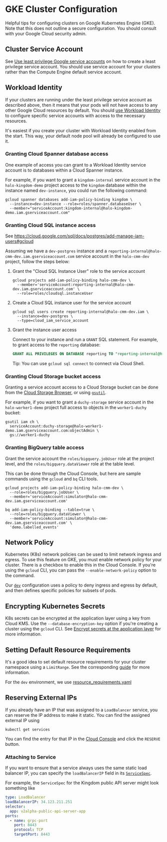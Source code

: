 # GKE Cluster Configuration

Helpful tips for configuring clusters on Google Kubernetes Engine (GKE). Note
that this does not outline a secure configuration. You should consult with your
Google Cloud security admin.

## Cluster Service Account

See
[Use least privilege Google service accounts](https://cloud.google.com/kubernetes-engine/docs/how-to/hardening-your-cluster#use_least_privilege_sa)
on how to create a least privilege service account. You should use service
account for your clusters rather than the Compute Engine default service
account.

## Workload Identity

If your clusters are running under the least privilege service account as
described above, then it means that your pods will not have access to any other
Google Cloud resources by default. You should
[use Workload Identity](https://cloud.google.com/kubernetes-engine/docs/how-to/workload-identity)
to configure specific service accounts with access to the necessary resources.

It's easiest if you create your cluster with Workload Identity enabled from the
start. This way, your default node pool will already be configured to use it.

### Granting Cloud Spanner database access

One example of access you can grant to a Workload Identity service account is to
databases within a Cloud Spanner instance.

For example, if you want to grant a `kingdom-internal` service account in the
`halo-kingdom-demo` project access to the `kingdom` database within the instance
named `dev-instance`, you could run the following command:

```shell
gcloud spanner databases add-iam-policy-binding kingdom \
  --instance=dev-instance --role=roles/spanner.databaseUser \
  --member="serviceAccount:kingdom-internal@halo-kingdom-demo.iam.gserviceaccount.com"
```

### Granting Cloud SQL instance access

See https://cloud.google.com/sql/docs/postgres/add-manage-iam-users#gcloud

Assuming we have a `dev-postgres` instance and a
`reporting-internal@halo-cmm-dev.iam.gserviceaccount.com` service account in the
`halo-cmm-dev` project, follow the steps below:

1.  Grant the "Cloud SQL Instance User" role to the service account

    ```shell
    gcloud projects add-iam-policy-binding halo-cmm-dev \
      --member='serviceAccount:reporting-internal@halo-cmm-dev.iam.gserviceaccount.com' \
      --role=roles/cloudsql.instanceUser
    ```

1.  Create a Cloud SQL instance user for the service account

    ```shell
    gcloud sql users create reporting-internal@halo-cmm-dev.iam \
      --instance=dev-postgres \
      --type=cloud_iam_service_account
    ```

1.  Grant the instance user access

    Connect to your instance and run a `GRANT` SQL statement. For example, to
    grant access to the `reporting` database:

    ```sql
    GRANT ALL PRIVILEGES ON DATABASE reporting TO "reporting-internal@halo-cmm-dev.iam";
    ```

    Tip: You can use `gcloud sql connect` to connect via Cloud Shell.

### Granting Cloud Storage bucket access

Granting a service account access to a Cloud Storage bucket can be done from the
[Cloud Storage Browser](https://console.cloud.google.com/storage/browser), or
using [`gsutil`](https://cloud.google.com/storage/docs/gsutil/commands/iam).

For example, if you want to grant a `duchy-storage` service account in the
`halo-worker1-demo` project full access to objects in the `worker1-duchy`
bucket:

```shell
gsutil iam ch \
  serviceAccount:duchy-storage@halo-worker1-demo.iam.gserviceaccount.com:objectAdmin \
  gs://worker1-duchy
```

### Granting BigQuery table access

Grant the service account the `roles/bigquery.jobUser` role at the project
level, and the `roles/bigquery.dataViewer` role at the table level.

This can be done through the Cloud Console, but here are sample commands using
the `gcloud` and `bq` CLI tools.

```shell
gcloud projects add-iam-policy-binding halo-cmm-dev \
  --role=roles/bigquery.jobUser \
  --member='serviceAccount:simulator@halo-cmm-dev.iam.gserviceaccount.com'
```

```shell
bq add-iam-policy-binding --table=true \
  --role=roles/bigquery.dataViewer \
  --member='serviceAccount:simulator@halo-cmm-dev.iam.gserviceaccount.com' \
  'demo.labelled_events'
```

## Network Policy

Kubernetes (K8s) network policies can be used to limit network ingress and
egress. To use this feature on GKE, you must enable network policy for your
cluster. There is a checkbox to enable this in the Cloud Console. If you're
using the `gcloud` CLI, you can pass the `--enable-network-policy` option to the
command.

Our [`dev`](../../src/main/k8s/dev/) configuration uses a policy to deny ingress
and egress by default, and then defines specific policies for subsets of pods.

## Encrypting Kubernetes Secrets

K8s secrets can be encrypted at the application layer using a key from Cloud
KMS. Use the `--database-encryption-key` option if you're creating a cluster
using the `gcloud` CLI. See
[Encrypt secrets at the application layer](https://cloud.google.com/kubernetes-engine/docs/how-to/encrypting-secrets)
for more information.

## Setting Default Resource Requirements

It's a good idea to set default resource requirements for your cluster namespace
using a `LimitRange`. See the corresponding
[guide](https://kubernetes.io/docs/tasks/administer-cluster/manage-resources/memory-default-namespace/)
for more information.

For the `dev` environment, we use
[resource_requirements.yaml](../../src/main/k8s/dev/resource_requirements.yaml)

## Reserving External IPs

If you already have an IP that was assigned to a `LoadBalancer` service, you can
reserve the IP address to make it static. You can find the assigned external IP
using

```shell
kubectl get services
```

You can find the entry for that IP in the
[Cloud Console](https://console.cloud.google.com/networking/addresses/list) and
click the `RESERVE` button.

### Attaching to Service

If you want to ensure that a service always uses the same static load balancer
IP, you can specify the `loadBalancerIP` field in its
[`ServiceSpec`](https://kubernetes.io/docs/reference/kubernetes-api/service-resources/service-v1/#ServiceSpec).

For example, the `ServiceSpec` for the Kingdom public API server might look
something like

```yaml
type: LoadBalancer
loadBalancerIP: 34.123.211.251
selector:
  app: v2alpha-public-api-server-app
ports:
  - name: grpc-port
    port: 8443
    protocol: TCP
    targetPort: 8443
```

